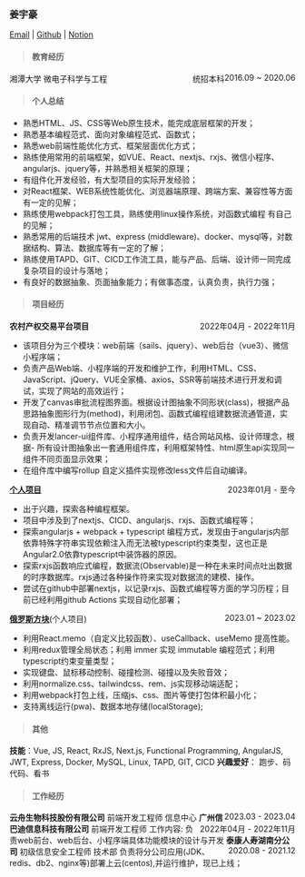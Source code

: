 ### 姜宇豪
[Email](lostwind233@outlook.com) | [Github](https://jiangfan233.github.io/rxjs-way/) | [Notion](https://boiling-truffle-5db.notion.site/interview-98afc8fc8b2c491ba62ed16258f99ca0)


>#### 教育经历
湘潭大学<span style="float: right">2016.09 ~ 2020.06</span>
微电子科学与工程<span style="float: right">统招本科</span>

>#### 个人总结
- 熟悉HTML、JS、CSS等Web原生技术，能完成底层框架的开发；
- 熟悉基本编程范式、面向对象编程范式、函数式；
- 熟悉web前端性能优化方式、框架层面优化方式；
- 熟练使用常用的前端框架，如VUE、React、nextjs、rxjs、微信小程序、angularjs、jquery等，并熟悉相关框架的原理；
- 有组件化开发经验，有大型项目的实际开发经验；
- 对React框架、WEB系统性能优化、浏览器端原理、跨端方案、兼容性等方面有一定的见解；
- 熟练使用webpack打包工具，熟练使用linux操作系统，对函数式编程 有自己的见解；
- 熟悉常用的后端技术 jwt、express (middleware)、docker、mysql等，对数据结构、算法、数据库等有一定的了解；
- 熟练使用TAPD、GIT、CICD工作流工具，能与产品、后端、设计师一同完成复杂项目的设计与落地；
- 有良好的数据抽象、页面抽象能力；有做事态度，认真负责，执行力强；

>#### 项目经历
**农村产权交易平台项目** <span style="float: right;">2022年04月 - 2022年11月</span>
- 该项目分为三个模块：web前端（sails、jquery）、web后台（vue3）、微信小程序端；
- 负责产品Web端、小程序端的开发和维护工作，利用HTML、CSS、JavaScript、jQuery、VUE全家桶、axios、SSR等前端技术进行开发和调试，实现了网站的高效运行；
- 开发了canvas审批流程图界面。根据设计图抽象不同形状(class)，根据产品思路抽象图形行为(method)，利用闭包、函数式编程组建数据流通管道，实现自动、精准调节节点位置和大小。
- 负责开发lancer-ui组件库、小程序通用组件，结合网站风格、设计师理念，根据- 所有设计图抽象出一套通用组件库，利用框架特性、html原生api实现同一组件不同页面显示效果；
- 在组件库中编写rollup 自定义插件实现修改less文件后自动编译。

**[个人项目](https://github.com/jiangfan233)**  <span style="float: right;">2023年01月 - 至今</span>
- 出于兴趣，探索各种编程框架。
- 项目中涉及到了nextjs、CICD、angularjs、rxjs、函数式编程等；
- 探索angularjs + webpack + typescript 编程方式，发现由于angularjs内部依靠特殊字符串实现依赖注入而无法被typescript约束类型，这也正是Angular2.0依靠typescript中装饰器的原因。
- 探索rxjs函数响应式编程，数据流(Observable)是一种在未来时间点吐出数据的时序数据库。rxjs通过各种操作符来实现对数据流的建模、操作。
- 尝试在github中部署nextjs，以记录rxjs、函数式编程等方面的学习历程；目前已经利用github Actions 实现自动化部署；
  
**[俄罗斯方块](https://jiangfan233.github.io/tetris/)**(个人项目)<span style="float: right;">2023.01 ~ 2023.02</span>
- 利用React.memo（自定义比较函数）、useCallback、useMemo 提高性能。
- 利用redux管理全局状态；利用 immer 实现 immutable 编程范式；利用typescript约束变量类型；
- 实现键盘、⿏标移动控制、碰撞检测、碰撞以及失败⾳效；
- 利⽤normalize.css、tailwindcss、rem、js实现移动端适配；
- 利⽤webpack打包上线，压缩js、css、图⽚等使打包体积最⼩化；
- ⽀持离线运行(pwa)、数据本地存储(localStorage);
  
>#### 其他
**技能**：Vue, JS, React, RxJS, Next.js, Functional Programming, AngularJS, JWT, Express, Docker, MySQL, Linux, TAPD, GIT, CICD
**兴趣爱好**： 跑步、码代码、看书

>#### 工作经历
**云舟生物科技股份有限公司**
前端开发工程师 信息中心<span style="float:right;">2023.03 - 2023.04</span>
**广州信巴迪信息科技有限公司**
前端开发⼯程师<span style="float:right;">2022年04月 - 2022年11月</span>
⼯作内容: 负责web前台、web后台、小程序端具体功能模块的设计与开发
**泰康人寿湖南分公司**
初级信息安全工程师 技术部<span style="float:right;">2020.08 - 2021.12</span>
负责将分公司应用(JDK、redis、db2、nginx等)部署上云(centos),并运行维护，现已上线；